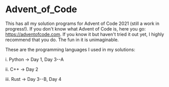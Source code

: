 # Advent_of_Code
This has all my solution programs for Advent of Code 2021 (still a work in progress!). If you don't know what Advent of Code is, here you go: https://adventofcode.com. If you know it but haven't tried it out yet, I highly recommend that you do. The fun in it is unimaginable.

These are the programming languages I used in my solutions: 

i. Python -> Day 1, Day 3--A

ii. C++  -> Day 2

iii. Rust -> Day 3--B, Day 4

